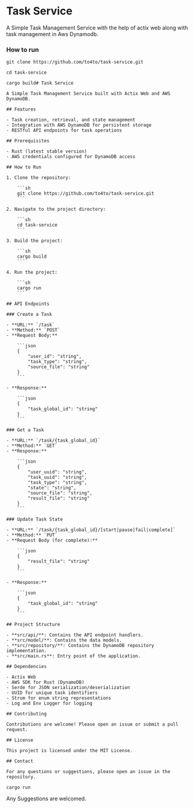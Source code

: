 # Task Service

A Simple Task Management Service with the help of actix web along with task management in Aws Dynamodb.


### How to run


```
git clone https://github.com/to4to/task-service.git
```

```
cd task-service
```
```
cargo build# Task Service

A Simple Task Management Service built with Actix Web and AWS DynamoDB.

## Features

- Task creation, retrieval, and state management
- Integration with AWS DynamoDB for persistent storage
- RESTful API endpoints for task operations

## Prerequisites

- Rust (latest stable version)
- AWS credentials configured for DynamoDB access

## How to Run

1. Clone the repository:

    ```sh
    git clone https://github.com/to4to/task-service.git
    ```

2. Navigate to the project directory:

    ```sh
    cd task-service
    ```

3. Build the project:

    ```sh
    cargo build
    ```

4. Run the project:

    ```sh
    cargo run
    ```

## API Endpoints

### Create a Task

- **URL:** `/task`
- **Method:** `POST`
- **Request Body:**

    ```json
    {
        "user_id": "string",
        "task_type": "string",
        "source_file": "string"
    }
    ```

- **Response:**

    ```json
    {
        "task_global_id": "string"
    }
    ```

### Get a Task

- **URL:** `/task/{task_global_id}`
- **Method:** `GET`
- **Response:**

    ```json
    {
        "user_uuid": "string",
        "task_uuid": "string",
        "task_type": "string",
        "state": "string",
        "source_file": "string",
        "result_file": "string"
    }
    ```

### Update Task State

- **URL:** `/task/{task_global_id}/[start|pause|fail|complete]`
- **Method:** `PUT`
- **Request Body (for complete):**

    ```json
    {
        "result_file": "string"
    }
    ```

- **Response:**

    ```json
    {
        "task_global_id": "string"
    }
    ```

## Project Structure

- **src/api/**: Contains the API endpoint handlers.
- **src/model/**: Contains the data models.
- **src/repository/**: Contains the DynamoDB repository implementation.
- **src/main.rs**: Entry point of the application.

## Dependencies

- Actix Web
- AWS SDK for Rust (DynamoDB)
- Serde for JSON serialization/deserialization
- UUID for unique task identifiers
- Strum for enum string representations
- Log and Env Logger for logging

## Contributing

Contributions are welcome! Please open an issue or submit a pull request.

## License

This project is licensed under the MIT License.

## Contact

For any questions or suggestions, please open an issue in the repository.

```

```
cargo run
```

Any Suggestions are welcomed.




